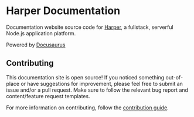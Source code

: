 # Harper Documentation

Documentation website source code for [Harper](https://harpersystems.dev), a fullstack, serverful Node.js application platform.

Powered by [Docusaurus](https://docusaurus.io/)

## Contributing

This documentation site is open source! If you noticed something out-of-place or have suggestions for improvement, please feel free to submit an issue and/or a pull request. Make sure to follow the relevant bug report and content/feature request templates.

For more information on contributing, follow the [contribution guide](CONTRIBUTING.MD).
